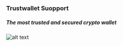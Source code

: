 ### Trustwallet Suopport
##### The most trusted and secured crypto wallet
![alt text](https://github.com/Andersonactive/testing/assets/143242109/19491125-b5ef-46a3-80b3-d4371f0906f2)
